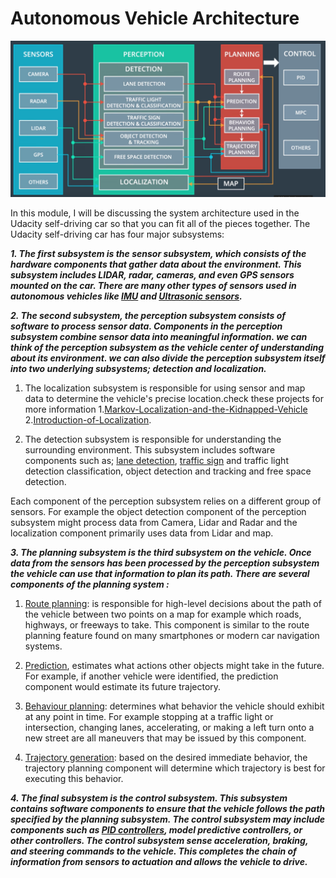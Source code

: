 # Autonomous Vehicle Architecture

<p align="right">
<img src="./img/1.png" alt="Autonomous Vehicle Architecture" />
<p align="center">


In this module, I will be discussing the system architecture used in the Udacity self-driving car so that you can fit all of the pieces together. The Udacity self-driving car has four major subsystems:

***1. The first subsystem is the sensor subsystem, which consists of the hardware components that gather data about the environment. This subsystem includes LIDAR, radar, cameras, and even GPS sensors mounted on the car. There are many other types of sensors used in autonomous vehicles like [IMU](https://en.wikipedia.org/wiki/Inertial_measurement_unit) and [Ultrasonic sensors](https://en.wikipedia.org/wiki/Parking_sensor).***

***2. The second subsystem, the perception subsystem consists of software to process sensor data. Components in the perception subsystem combine sensor data into meaningful information. we can think of the perception subsystem as the vehicle center of understanding about its environment. we can also divide the perception subsystem itself into two underlying subsystems; detection and localization.***

  1. The localization subsystem is responsible for using sensor and map data to determine the vehicle's precise location.check these projects for more information 1.[Markov-Localization-and-the-Kidnapped-Vehicle](https://github.com/A2Amir/Markov-Localization-and-the-Kidnapped-Vehicle-) 2.[Introduction-of-Localization](https://github.com/A2Amir/Introduction-of-Localization).
  
  
  2. The detection subsystem is responsible for understanding the surrounding environment. This subsystem includes software components such as; [lane detection](https://github.com/A2Amir/Advanced-Lane-Line-Finding), [traffic sign](https://github.com/A2Amir/Traffic_Sign_Classifier) and traffic light detection classification, object detection and tracking and free space detection.

Each component of the perception subsystem relies on a different group of sensors. For example the object detection component of the perception subsystem might process data from Camera, Lidar and Radar and the localization component primarily uses data from Lidar and map.


***3. The planning subsystem is the third subsystem on the vehicle. Once data from the sensors has been processed by the perception subsystem the vehicle can use that information to plan its path. There are several components of the planning system :***

  1. [Route planning](https://github.com/A2Amir/Search-Algorithms-A-Star-and-Dynamic-Prgramming): is responsible for high-level decisions about the path of the vehicle between two points on a map  for example which roads, highways, or freeways to take. This component is similar to the route planning feature found on many smartphones or modern car navigation systems. 
  
  2.  [Prediction](https://github.com/A2Amir/Prediction-Phase-in-the-trajectory-generation-of-cars), estimates what actions other objects might take in the future. For example, if another vehicle were identified, the prediction component would estimate its future trajectory.
  
  3.  [Behaviour planning](https://github.com/A2Amir/Behavior-Planning-by-Finite-State-Machine): determines what behavior the vehicle should exhibit at any point in time. For example stopping at a traffic light or intersection, changing lanes, accelerating, or making a left turn onto a new street are all maneuvers that may be issued by this component.
  
  4. [Trajectory generation](https://github.com/A2Amir/Trajectory-Generation): based on the desired immediate behavior, the trajectory planning component will determine which trajectory is best for executing this behavior.

***4. The final subsystem is the control subsystem. This subsystem contains software components to ensure that the vehicle follows the path specified by the planning subsystem. The control subsystem may include components such as [PID controllers](https://github.com/A2Amir/PID-Control), model predictive controllers, or other controllers. The control subsystem sense acceleration, braking, and steering commands to the vehicle. This completes the chain of information from sensors to actuation and allows the vehicle to drive.***


